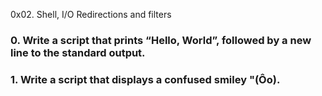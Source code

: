0x02. Shell, I/O Redirections and filters


### 0. Write a script that prints “Hello, World”, followed by a new line to the standard output.


### 1. Write a script that displays a confused smiley "(Ôo)\.


